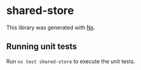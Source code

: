 # shared-store

This library was generated with [Nx](https://nx.dev).

## Running unit tests

Run `nx test shared-store` to execute the unit tests.
